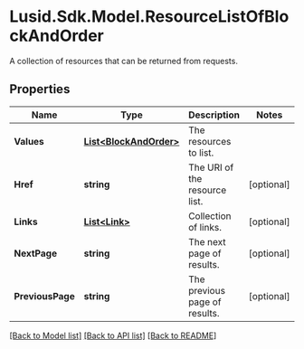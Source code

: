 # Lusid.Sdk.Model.ResourceListOfBlockAndOrder
A collection of resources that can be returned from requests.

## Properties

Name | Type | Description | Notes
------------ | ------------- | ------------- | -------------
**Values** | [**List&lt;BlockAndOrder&gt;**](BlockAndOrder.md) | The resources to list. | 
**Href** | **string** | The URI of the resource list. | [optional] 
**Links** | [**List&lt;Link&gt;**](Link.md) | Collection of links. | [optional] 
**NextPage** | **string** | The next page of results. | [optional] 
**PreviousPage** | **string** | The previous page of results. | [optional] 

[[Back to Model list]](../README.md#documentation-for-models) [[Back to API list]](../README.md#documentation-for-api-endpoints) [[Back to README]](../README.md)

